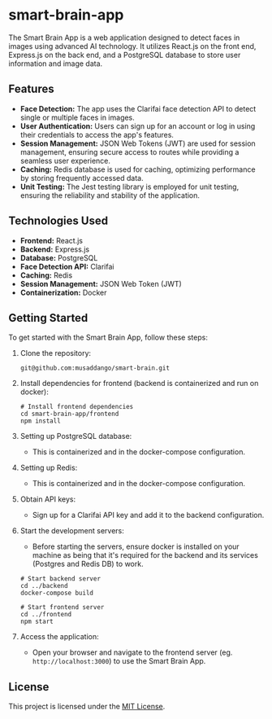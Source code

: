 # smart-brain-app

The Smart Brain App is a web application designed to detect faces in images using advanced AI technology. It utilizes React.js on the front end, Express.js on the back end, and a PostgreSQL database to store user information and image data.

## Features

- **Face Detection:** The app uses the Clarifai face detection API to detect single or multiple faces in images.
- **User Authentication:** Users can sign up for an account or log in using their credentials to access the app's features.
- **Session Management:** JSON Web Tokens (JWT) are used for session management, ensuring secure access to routes while providing a seamless user experience.
- **Caching:** Redis database is used for caching, optimizing performance by storing frequently accessed data.
- **Unit Testing:** The Jest testing library is employed for unit testing, ensuring the reliability and stability of the application.

## Technologies Used

- **Frontend:** React.js
- **Backend:** Express.js
- **Database:** PostgreSQL
- **Face Detection API:** Clarifai
- **Caching:** Redis
- **Session Management:** JSON Web Token (JWT)
- **Containerization:** Docker

## Getting Started

To get started with the Smart Brain App, follow these steps:

1. Clone the repository:

   ```
   git@github.com:musaddango/smart-brain.git
   ```

2. Install dependencies for frontend (backend is containerized and run on docker):

   ```
   # Install frontend dependencies
   cd smart-brain-app/frontend
   npm install
   ```

3. Setting up PostgreSQL database:
   - This is containerized and in the docker-compose configuration.
   
4. Setting up Redis:
   - This is containerized and in the docker-compose configuration.

5. Obtain API keys:
   - Sign up for a Clarifai API key and add it to the backend configuration.
   
6. Start the development servers:
   - Before starting the servers, ensure docker is installed on your machine as being that it's required for the backend and its services (Postgres and Redis DB) to work.

   ```
   # Start backend server
   cd ../backend
   docker-compose build
   
   # Start frontend server
   cd ../frontend
   npm start
   ```

8. Access the application:
   - Open your browser and navigate to the frontend server (eg. `http://localhost:3000`) to use the Smart Brain App.


## License

This project is licensed under the [MIT License](LICENSE).

